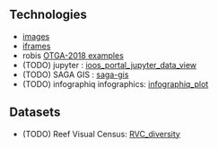 ## Technologies
* [images](./iframe)
* [iframes](./iframe)
* robis [OTGA-2018 examples](./robis)
* (TODO) jupyter : [ioos_portal_jupyter_data_view](./ioos_portal_jupyter_data_view)
* (TODO) SAGA GIS : [saga-gis](./saga-gis)
* (TODO) infographiq infographics: [infographiq_plot](./infographiq_plot)

## Datasets
* (TODO) Reef Visual Census: [RVC_diversity](./RVC_diversity)
